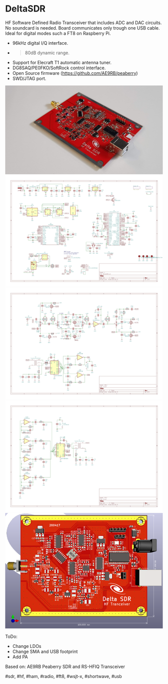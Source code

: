 # DeltaSDR
HF Software Defined Radio Transceiver that includes ADC and DAC circuits. No soundcard is needed. Board communicates only trough one USB cable. Ideal for digital modes such a FT8 on Raspberry Pi.

- 96kHz digital I/Q interface.
- >80dB dynamic range.
- Support for Elecraft T1 automatic antenna tuner.
- DG8SAQ/PE0FKO/SoftRock control interface.
- Open Source firmware (https://github.com/AE9RB/peaberry)
- SWD/JTAG port.

<img src="https://github.com/cernohorsky/DeltaSDR/blob/master/pictures/20200824_085400.jpg?raw" />
<img src="https://github.com/cernohorsky/DeltaSDR/blob/master/pictures/DeltaSDR-Schematic01.jpg?raw" />
<img src="https://github.com/cernohorsky/DeltaSDR/blob/master/pictures/DeltaSDR-Schematic02.jpg?raw" />
<img src="https://github.com/cernohorsky/DeltaSDR/blob/master/pictures/DeltaSDR-Schematic03.jpg?raw" />
<img src="https://github.com/cernohorsky/DeltaSDR/blob/master/pictures/DeltaSDR-View.png?raw=true" />


ToDo:
- Change LDOs
- Change SMA and USB footprint
- Add PA

Based on: AE9RB Peaberry SDR and RS-HFIQ Transceiver

#sdr, #hf, #ham, #radio, #ft8, #wsjt-x, #shortwave, #usb
